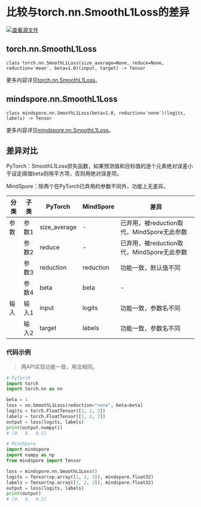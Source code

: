 # 比较与torch.nn.SmoothL1Loss的差异

[![查看源文件](https://mindspore-website.obs.cn-north-4.myhuaweicloud.com/website-images/r2.1/resource/_static/logo_source.svg)](https://gitee.com/mindspore/docs/blob/r2.1/docs/mindspore/source_zh_cn/note/api_mapping/pytorch_diff/SmoothL1Loss.md)

## torch.nn.SmoothL1Loss

```text
class torch.nn.SmoothL1Loss(size_average=None, reduce=None, reduction='mean', beta=1.0)(input, target) -> Tensor
```

更多内容详见[torch.nn.SmoothL1Loss](https://pytorch.org/docs/1.8.1/generated/torch.nn.SmoothL1Loss.html)。

## mindspore.nn.SmoothL1Loss

```text
class mindspore.nn.SmoothL1Loss(beta=1.0, reduction='none')(logits, labels) -> Tensor
```

更多内容详见[mindspore.nn.SmoothL1Loss](https://www.mindspore.cn/docs/zh-CN/r2.1/api_python/nn/mindspore.nn.SmoothL1Loss.html)。

## 差异对比

PyTorch：SmoothL1Loss损失函数，如果预测值和目标值的逐个元素绝对误差小于设定阈值beta则用平方项，否则用绝对误差项。

MindSpore：除两个在PyTorch已弃用的参数不同外，功能上无差异。

| 分类 | 子类  | PyTorch      | MindSpore | 差异                                                         |
| ---- | ----- | ------------ | --------- | ------------------------------------------------------------ |
| 参数| 参数1 | size_average | -         | 已弃用，被reduction取代，MindSpore无此参数 |
| | 参数2 | reduce | - | 已弃用，被reduction取代，MindSpore无此参数 |
| | 参数3 | reduction | reduction | 功能一致，默认值不同 |
| | 参数4 | beta         | beta      | -                                        |
| 输入 | 输入1 | input | logits | 功能一致，参数名不同|
| | 输入2 | target | labels | 功能一致，参数名不同|

### 代码示例

> 两API实现功能一致，用法相同。

```python
# PyTorch
import torch
import torch.nn as nn

beta = 1
loss = nn.SmoothL1Loss(reduction="none", beta=beta)
logits = torch.FloatTensor([1, 2, 3])
labels = torch.FloatTensor([1, 2, 2])
output = loss(logits, labels)
print(output.numpy())
# [0.  0.  0.5]

# MindSpore
import mindspore
import numpy as np
from mindspore import Tensor

loss = mindspore.nn.SmoothL1Loss()
logits = Tensor(np.array([1, 2, 3]), mindspore.float32)
labels = Tensor(np.array([1, 2, 2]), mindspore.float32)
output = loss(logits, labels)
print(output)
# [0.  0.  0.5]
```

